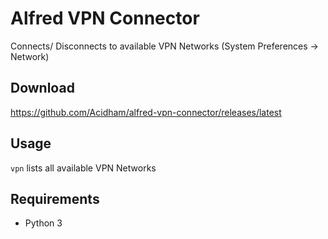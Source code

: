 # Alfred VPN Connector

Connects/ Disconnects to available VPN Networks (System Preferences → Network)

## Download

https://github.com/Acidham/alfred-vpn-connector/releases/latest

## Usage

`vpn` lists all available VPN Networks

## Requirements

* Python 3